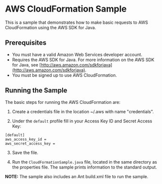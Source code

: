 # AWS CloudFormation Sample

This is a sample that demonstrates how to make basic requests to AWS CloudFormation using the AWS SDK for Java.

## Prerequisites

*   You must have a valid Amazon Web Services developer account.
*   Requires the AWS SDK for Java. For more information on the AWS SDK for Java, see [http://aws.amazon.com/sdkforjava](http://aws.amazon.com/sdkforjava).
*   You must be signed up to use AWS CloudFormation.

## Running the Sample

The basic steps for running the AWS CloudFormation are:

1.  Create a credentials file in the location ~/.aws with name "credentials".

2.  Under the `default` profile fill in your Access Key ID and Secret Access Key:

  ```
  [default]
  aws_access_key_id =
  aws_secret_access_key =
  ```

3.  Save the file.

4.  Run the `CloudFormationSample.java` file, located in the same directory as the properties file. The sample prints information to the standard output.

**NOTE:** The sample also includes an Ant build.xml file to run the sample.

